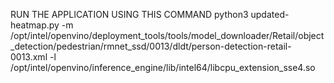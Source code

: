 
RUN THE APPLICATION USING THIS COMMAND
python3 updated-heatmap.py -m /opt/intel/openvino/deployment_tools/tools/model_downloader/Retail/object_detection/pedestrian/rmnet_ssd/0013/dldt/person-detection-retail-0013.xml -l /opt/intel/openvino/inference_engine/lib/intel64/libcpu_extension_sse4.so

